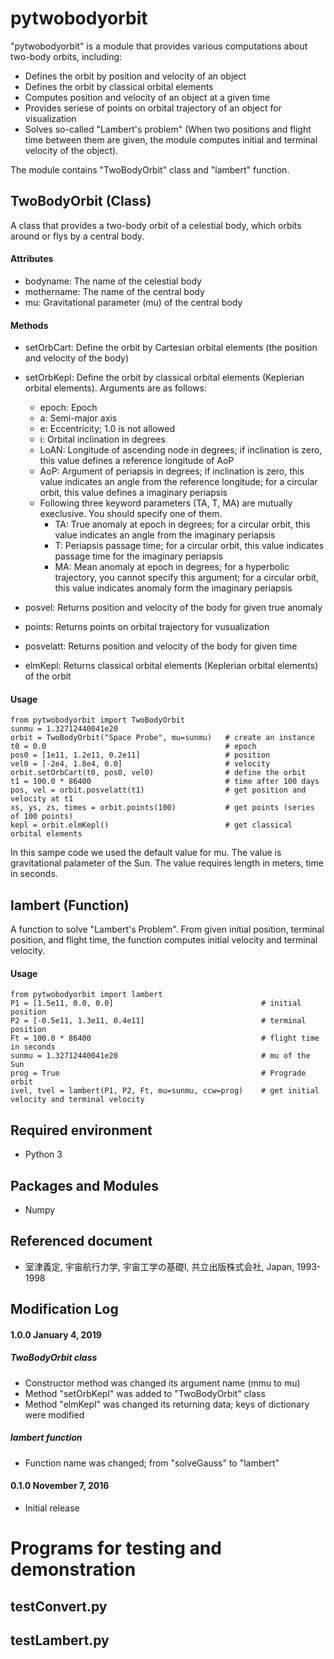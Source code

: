 # pytwobodyorbit
"pytwobodyorbit" is a module that provides various computations about two-body orbits, including:
* Defines the orbit by position and velocity of an object
* Defines the orbit by classical orbital elements
* Computes position and velocity of an object at a given time
* Provides seriese of points on orbital trajectory of an object for visualization
* Solves so-called "Lambert's problem" (When two positions and flight time between them are given, the module computes initial and terminal velocity of the object).

The module contains "TwoBodyOrbit" class and "lambert" function.

## TwoBodyOrbit (Class)
A class that provides a two-body orbit of a celestial body, which orbits around or flys by a central body. 

#### Attributes
* bodyname: The name of the celestial body
* mothername: The name of the central body
* mu: Gravitational parameter (mu) of the central body

#### Methods
* setOrbCart: Define the orbit by Cartesian orbital elements (the position and velocity of the body)
* setOrbKepl: Define the orbit by classical orbital elements (Keplerian orbital elements). Arguments are as follows:
  * epoch: Epoch
  * a: Semi-major axis
  * e: Eccentricity; 1.0 is not allowed
  * i: Orbital inclination in degrees
  * LoAN: Longitude of ascending node in degrees; if inclination is zero, this value defines a reference longitude of AoP
  * AoP: Argument of periapsis in degrees; if inclination is zero, this value indicates an angle from the reference longitude; for a circular orbit, this value defines a imaginary periapsis
  * Following three keyword parameters (TA, T, MA) are mutually execlusive.  You should specify one of them.
    * TA: True anomaly at epoch in degrees; for a circular orbit, this value indicates an angle from the imaginary periapsis
    * T: Periapsis passage time; for a circular orbit, this value indicates passage time for the imaginary periapsis
    * MA: Mean anomaly at epoch in degrees; for a hyperbolic trajectory, you cannot specify this argument; for a circular orbit, this value indicates anomaly form the imaginary periapsis

* posvel: Returns position and velocity of the body for given true anomaly
* points: Returns points on orbital trajectory for vusualization
* posvelatt: Returns position and velocity of the body for given time
* elmKepl: Returns classical orbital elements (Keplerian orbital elements) of the orbit

#### Usage

    from pytwobodyorbit import TwoBodyOrbit
    sunmu = 1.32712440041e20
    orbit = TwoBodyOrbit("Space Probe", mu=sunmu)   # create an instance
    t0 = 0.0                                        # epoch
    pos0 = [1e11, 1.2e11, 0.2e11]                   # position
    vel0 = [-2e4, 1.8e4, 0.0]                       # velocity
    orbit.setOrbCart(t0, pos0, vel0)                # define the orbit
    t1 = 100.0 * 86400                              # time after 100 days
    pos, vel = orbit.posvelatt(t1)                  # get position and velocity at t1
    xs, ys, zs, times = orbit.points(100)           # get points (series of 100 points)
    kepl = orbit.elmKepl()                          # get classical orbital elements

In this sampe code we used the default value for mu. The value is gravitational palameter of the Sun.  The value requires length in meters, time in seconds.

## lambert (Function)
A function to solve "Lambert's Problem". From given initial position, terminal position, and flight time, the function computes initial velocity and terminal velocity.

#### Usage

    from pytwobodyorbit import lambert
    P1 = [1.5e11, 0.0, 0.0]                                 # initial position
    P2 = [-0.5e11, 1.3e11, 0.4e11]                          # terminal position
    Ft = 100.0 * 86400                                      # flight time in seconds
    sunmu = 1.32712440041e20                                # mu of the Sun
    prog = True                                             # Prograde orbit
    ivel, tvel = lambert(P1, P2, Ft, mu=sunmu, ccw=prog)    # get initial velocity and terminal velocity
    
## Required environment
* Python 3

## Packages and Modules
* Numpy

## Referenced document
* 室津義定, 宇宙航行力学, 宇宙工学の基礎I, 共立出版株式会社, Japan, 1993-1998

## Modification Log
#### 1.0.0 January 4, 2019
##### TwoBodyOrbit class
* Constructor method was changed its argument name (mmu to mu)
* Method "setOrbKepl" was added to "TwoBodyOrbit" class
* Method "elmKepl" was changed its returning data; keys of dictionary were modified
##### lambert function
* Function name was changed; from "solveGauss" to "lambert"

#### 0.1.0 November 7, 2016
* Initial release

# Programs for testing and demonstration
## testConvert.py


## testLambert.py


